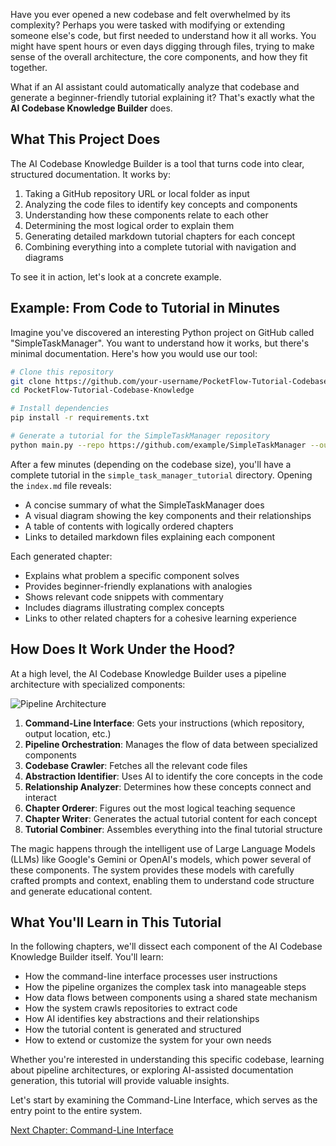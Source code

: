 Have you ever opened a new codebase and felt overwhelmed by its complexity? Perhaps you were tasked with modifying or extending someone else's code, but first needed to understand how it all works. You might have spent hours or even days digging through files, trying to make sense of the overall architecture, the core components, and how they fit together.

What if an AI assistant could automatically analyze that codebase and generate a beginner-friendly tutorial explaining it? That's exactly what the **AI Codebase Knowledge Builder** does.

## What This Project Does

The AI Codebase Knowledge Builder is a tool that turns code into clear, structured documentation. It works by:

1. Taking a GitHub repository URL or local folder as input
2. Analyzing the code files to identify key concepts and components
3. Understanding how these components relate to each other
4. Determining the most logical order to explain them
5. Generating detailed markdown tutorial chapters for each concept
6. Combining everything into a complete tutorial with navigation and diagrams

To see it in action, let's look at a concrete example.

## Example: From Code to Tutorial in Minutes

Imagine you've discovered an interesting Python project on GitHub called "SimpleTaskManager". You want to understand how it works, but there's minimal documentation. Here's how you would use our tool:

```bash
# Clone this repository
git clone https://github.com/your-username/PocketFlow-Tutorial-Codebase-Knowledge.git
cd PocketFlow-Tutorial-Codebase-Knowledge

# Install dependencies
pip install -r requirements.txt

# Generate a tutorial for the SimpleTaskManager repository
python main.py --repo https://github.com/example/SimpleTaskManager --output simple_task_manager_tutorial
```

After a few minutes (depending on the codebase size), you'll have a complete tutorial in the `simple_task_manager_tutorial` directory. Opening the `index.md` file reveals:

- A concise summary of what the SimpleTaskManager does
- A visual diagram showing the key components and their relationships
- A table of contents with logically ordered chapters
- Links to detailed markdown files explaining each component

Each generated chapter:

- Explains what problem a specific component solves
- Provides beginner-friendly explanations with analogies
- Shows relevant code snippets with commentary
- Includes diagrams illustrating complex concepts
- Links to other related chapters for a cohesive learning experience

## How Does It Work Under the Hood?

At a high level, the AI Codebase Knowledge Builder uses a pipeline architecture with specialized components:

![Pipeline Architecture](https://via.placeholder.com/800x200?text=Pipeline+Architecture+Diagram)

1. **Command-Line Interface**: Gets your instructions (which repository, output location, etc.)
2. **Pipeline Orchestration**: Manages the flow of data between specialized components
3. **Codebase Crawler**: Fetches all the relevant code files
4. **Abstraction Identifier**: Uses AI to identify the core concepts in the code
5. **Relationship Analyzer**: Determines how these concepts connect and interact
6. **Chapter Orderer**: Figures out the most logical teaching sequence
7. **Chapter Writer**: Generates the actual tutorial content for each concept
8. **Tutorial Combiner**: Assembles everything into the final tutorial structure

The magic happens through the intelligent use of Large Language Models (LLMs) like Google's Gemini or OpenAI's models, which power several of these components. The system provides these models with carefully crafted prompts and context, enabling them to understand code structure and generate educational content.

## What You'll Learn in This Tutorial

In the following chapters, we'll dissect each component of the AI Codebase Knowledge Builder itself. You'll learn:

- How the command-line interface processes user instructions
- How the pipeline organizes the complex task into manageable steps
- How data flows between components using a shared state mechanism
- How the system crawls repositories to extract code
- How AI identifies key abstractions and their relationships
- How the tutorial content is generated and structured
- How to extend or customize the system for your own needs

Whether you're interested in understanding this specific codebase, learning about pipeline architectures, or exploring AI-assisted documentation generation, this tutorial will provide valuable insights.

Let's start by examining the Command-Line Interface, which serves as the entry point to the entire system.

[Next Chapter: Command-Line Interface](01_command_line_interface_.md)
